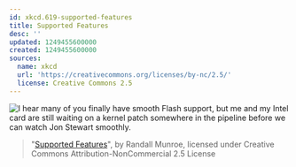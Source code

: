 ```yaml
---
id: xkcd.619-supported-features
title: Supported Features
desc: ''
updated: 1249455600000
created: 1249455600000
sources:
  name: xkcd
  url: 'https://creativecommons.org/licenses/by-nc/2.5/'
  license: Creative Commons 2.5
---
```

![I hear many of you finally have smooth Flash support, but me and my Intel card are still waiting on a kernel patch somewhere in the pipeline before we can watch Jon Stewart smoothly.](https://imgs.xkcd.com/comics/supported_features.png)
> "[Supported Features](https://xkcd.com/619/)", by Randall Munroe, licensed under Creative Commons Attribution-NonCommercial 2.5 License
